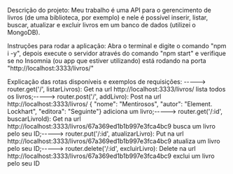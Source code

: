 Descrição do projeto:
Meu trabalho é uma API para o gerencimento de livros (de uma biblioteca, por exemplo) e nele é possível inserir, listar, buscar, atualizar e excluir livros em um banco de dados (utilizei o MongoDB).

Instruções para rodar a aplicação:
Abra o terminal e digite o comando "npm i -y", depois execute o servidor através do comando "npm start" e verifique se no Insomnia (ou app que estiver utilizando) está rodando na porta "http://localhost:3333/livros/" 

Explicação das rotas disponíveis e exemplos de requisições: ----->
router.get('/', listarLivros): Get na url http://localhost:3333/livros/ lista todos os livros;----->
router.post('/', addLivro): Post na url http://localhost:3333/livros/ { "nome": "Mentirosos", "autor": "Element. Lockhart", "editora": "Seguinte"} adiciona um livro;----->
router.get('/:id', buscarLivroId): Get na url http://localhost:3333/livros/67a369ed1b1b997e3fca4bc9 busca um livro pelo seu ID;----->
router.put('/:id', atualizarLivro): Put na url http://localhost:3333/livros/67a369ed1b1b997e3fca4bc9 atualiza um livro pelo seu ID;----->
router.delete('/:id', excluirLivro): Delete na url http://localhost:3333/livros/67a369ed1b1b997e3fca4bc9 exclui um livro pelo seu ID
